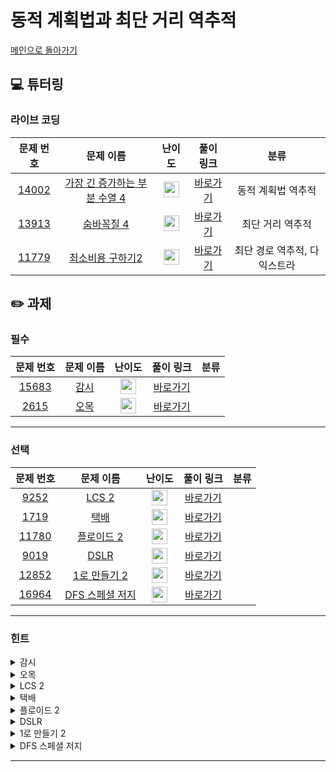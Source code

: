 # 동적 계획법과 최단 거리 역추적

[메인으로 돌아가기](https://github.com/Altu-Bitu/Notice)

## 💻 튜터링

### 라이브 코딩

|문제 번호|문제 이름|난이도|풀이 링크|분류|
| :-----: | :-----: | :-----: | :-----: | :-----: |
|<a href="https://www.acmicpc.net/problem/14002" target="_blank">14002</a>|<a href="https://www.acmicpc.net/problem/14002" target="_blank">가장 긴 증가하는 부분 수열 4</a>|<img height="25px" width="25px" src="https://static.solved.ac/tier_small/12.svg"/>|[바로가기](https://github.com/Altu-Bitu/Notice/blob/main/11%EC%9B%94%2009%EC%9D%BC%20-%20%EB%8F%99%EC%A0%81%20%EA%B3%84%ED%9A%8D%EB%B2%95%EA%B3%BC%20%EC%B5%9C%EB%8B%A8%20%EA%B1%B0%EB%A6%AC%20%EC%97%AD%EC%B6%94%EC%A0%81/%EB%9D%BC%EC%9D%B4%EB%B8%8C%20%EC%BD%94%EB%94%A9/14002.cpp)|동적 계획법 역추적|
|<a href="https://www.acmicpc.net/problem/13913" target="_blank">13913</a>|<a href="https://www.acmicpc.net/problem/13913" target="_blank">숨바꼭질 4</a>|<img height="25px" width="25px" src="https://static.solved.ac/tier_small/12.svg"/>|[바로가기](https://github.com/Altu-Bitu/Notice/blob/main/11%EC%9B%94%2009%EC%9D%BC%20-%20%EB%8F%99%EC%A0%81%20%EA%B3%84%ED%9A%8D%EB%B2%95%EA%B3%BC%20%EC%B5%9C%EB%8B%A8%20%EA%B1%B0%EB%A6%AC%20%EC%97%AD%EC%B6%94%EC%A0%81/%EB%9D%BC%EC%9D%B4%EB%B8%8C%20%EC%BD%94%EB%94%A9/13913.cpp)|최단 거리 역추적|
|<a href="https://www.acmicpc.net/problem/11779" target="_blank">11779</a>|<a href="https://www.acmicpc.net/problem/11779" target="_blank">최소비용 구하기2</a>|<img height="25px" width="25px" src="https://static.solved.ac/tier_small/13.svg"/>|[바로가기](https://github.com/Altu-Bitu/Notice/blob/main/11%EC%9B%94%2009%EC%9D%BC%20-%20%EB%8F%99%EC%A0%81%20%EA%B3%84%ED%9A%8D%EB%B2%95%EA%B3%BC%20%EC%B5%9C%EB%8B%A8%20%EA%B1%B0%EB%A6%AC%20%EC%97%AD%EC%B6%94%EC%A0%81/%EB%9D%BC%EC%9D%B4%EB%B8%8C%20%EC%BD%94%EB%94%A9/11779.cpp)|최단 경로 역추적, 다익스트라|

## ✏️ 과제

### 필수
|문제 번호|문제 이름|난이도|풀이 링크|분류|
| :-----: | :-----: | :-----: | :-----: | :-----: |
|<a href="https://www.acmicpc.net/problem/16964" target="_blank">15683</a>|<a href="https://www.acmicpc.net/problem/15683" target="_blank">감시</a>|<img height="25px" width="25px" src="https://static.solved.ac/tier_small/11.svg"/>|[바로가기]()||
|<a href="https://www.acmicpc.net/problem/16964" target="_blank">2615</a>|<a href="https://www.acmicpc.net/problem/2615" target="_blank">오목</a>|<img height="25px" width="25px" src="https://static.solved.ac/tier_small/8.svg"/>|[바로가기]()||

---

### 선택

|문제 번호|문제 이름|난이도|풀이 링크|분류|
| :-----: | :-----: | :-----: | :-----: | :-----: |
|<a href="https://www.acmicpc.net/problem/9252" target="_blank">9252</a>|<a href="https://www.acmicpc.net/problem/9252" target="_blank">LCS 2</a>|<img height="25px" width="25px" src="https://static.solved.ac/tier_small/11.svg"/>|[바로가기]()||
|<a href="https://www.acmicpc.net/problem/1719" target="_blank">1719</a>|<a href="https://www.acmicpc.net/problem/1719" target="_blank">택배</a>|<img height="25px" width="25px" src="https://static.solved.ac/tier_small/12.svg"/>|[바로가기]()||
|<a href="https://www.acmicpc.net/problem/11780" target="_blank">11780</a>|<a href="https://www.acmicpc.net/problem/11780" target="_blank">플로이드 2</a>|<img height="25px" width="25px" src="https://static.solved.ac/tier_small/13.svg"/>|[바로가기]()||
|<a href="https://www.acmicpc.net/problem/9019" target="_blank">9019</a>|<a href="https://www.acmicpc.net/problem/9019" target="_blank">DSLR</a>|<img height="25px" width="25px" src="https://static.solved.ac/tier_small/11.svg"/>|[바로가기]()||
|<a href="https://www.acmicpc.net/problem/12852" target="_blank">12852</a>|<a href="https://www.acmicpc.net/problem/12852" target="_blank">1로 만들기 2</a>|<img height="25px" width="25px" src="https://static.solved.ac/tier_small/10.svg"/>|[바로가기]()||
|<a href="https://www.acmicpc.net/problem/16964" target="_blank">16964</a>|<a href="https://www.acmicpc.net/problem/16964" target="_blank">DFS 스페셜 저지</a>|<img height="25px" width="25px" src="https://static.solved.ac/tier_small/12.svg"/>|[바로가기]()||

---

### 힌트

<details>
<summary>감시</summary>
<div markdown="1">
&nbsp;&nbsp;&nbsp;&nbsp;할 일이 많네요. cctv의 방향도 정해야 하고, 각 방향마다 cctv가 닿는 범위도 표시해야 해요. 모든걸 한 곳에서 하고자 한다면 어려워질거예요. 예시 그림을 보고 모든 cctv를 같은 방향으로 회전해보세요. 규칙이 보일지도 몰라요. 저희가 내는 모든 과제는 하드코딩 할 필요가 없다는걸 기억해주세요. 경우의 수가 많아서 어떤 cctv를 어떤 방향으로 먼저 설치해야할 지 고민하고 계신다면, 입력 범위를 볼까요? 가장 쉬운 길이 있어요!
</div>
</details>

<details>
<summary>오목</summary>
<div markdown="1">
&nbsp;&nbsp;&nbsp;&nbsp;특정 위치를 가장 왼쪽(또는 가장 위)로 하는 가능한 모든 오목의 배치가 뭘까요? 근데 이 특정 위치가 정말 가장 왼쪽이라는 보장이 있을까요? 어떨 때 육목이 될까요?
</div>
</details>

<details>
<summary>LCS 2</summary>
<div markdown="1">
&nbsp;&nbsp;&nbsp;&nbsp;LCS는 지난 동적계획법을 배우면서 설명한 적이 있어요. 지난 수업자료를 다시 참고해볼까요? 거기서 경로를 저장하는 부분만 추가하면 될 것 같아요. 역추적을 하기 위해선 위치 값이 아닌, 무엇을 저장해야 할까요?
</div>
</details>

<details>
<summary>택배</summary>
<div markdown="1">
&nbsp;&nbsp;&nbsp;&nbsp;어떤 알고리즘을 써야하는지는 아실거라고 생각하겠습니다. 경로 i, j 사이에 포함될 수 있는 중간 경로 k가 생긴다면 어떻게 반영해야 할까요? 만약 둘 사이의 경로가 i->t->k->j라면요?
</div>
</details>

<details>
<summary>플로이드 2</summary>
<div markdown="1">
&nbsp;&nbsp;&nbsp;&nbsp;플로이드-워셜의 경로를 찾는 문제네요. 어렵다면 같이 과제로 나간 "택배"문제를 먼저 풀어보아요! 이 문제는 택배 문제완 다르게 역추적을 하기 위해서 경로표를 조금 다르게 작성해야 해요.
</div>
</details>

<details>
<summary>DSLR</summary>
<div markdown="1">
&nbsp;&nbsp;&nbsp;&nbsp;경로와 명령어를 함께 저장해야 하네요. 배열을 사용해서 역추적도 가능하지만, 튜터링 때 최단거리 역추적은 큐를 활용해서 경로를 저장할 수도 있다고 했었죠.
</div>
</details>

<details>
<summary>1로 만들기 2</summary>
<div markdown="1">
&nbsp;&nbsp;&nbsp;&nbsp;점화식만 세우면 거의 푼 문제예요. 역추적을 위해 인덱스를 무엇으로 사용해서 경로 배열을 만들어야 할까요?
</div>
</details>

<details>
<summary>DFS 스페셜 저지</summary>
<div markdown="1">
&nbsp;&nbsp;&nbsp;&nbsp;한 정점에 연결된 서로 다른 두 정점 i, j가 있다고 할게요. 만약 i를 j보다 먼저 탐색했다면 최종 경로는 어떻게 될까요? 연결된 정점들에 대해 어떤 순서로 탐색하게 되는지 생각해보세요. 탐색 결과를 보면 연결된 정점의 순서도 알 수 있어요.
</div>
</details>

---
